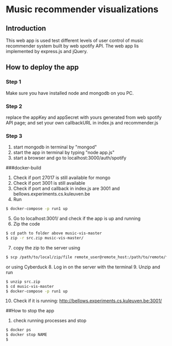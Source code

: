 # Music recommender visualizations
## Introduction
This web app is used test different levels of user control of music recommender system built by web spotify API. The web app lis implemented by express.js and jQuery.


## How to deploy the app

### Step 1
Make sure you have installed node and mongodb on you PC.

### Step 2
replace the appKey and appSecret with yours generated from web spotify API page; and set your own callbackURL in index.js and recommender.js

### Step 3
1. start mongodb in terminal by "mongod" 
2. start the app in terminal by typing "node app.js"
3. start a browser and go to localhost:3000/auth/spotify

###docker-build
1. Check if port 27017 is still available for mongo
2. Check if port 3001 is still available
3. Check if port and callback in index.js are 3001 and bellows.experiments.cs.kuleuven.be
4. Run
```sh
$ docker-compose -p run1 up
```
5. Go to localhost:3001/ and check if the app is up and running
6. Zip the code
```sh
$ cd path to folder above music-vis-master
$ zip -r src.zip music-vis-master/ 
```
7. copy the zip to the server using
```sh
$ scp /path/to/local/zip/file remote_user@remote_host:/path/to/remote/file
```
or using Cyberduck
8. Log in on the server with the terminal
9. Unzip and run
```sh
$ unzip src.zip
$ cd music-vis-master
$ docker-compose -p run1 up
```
10. Check if it is running:
http://bellows.experiments.cs.kuleuven.be:3001/

##How to stop the app
1. check running processes and stop
```sh
$ docker ps
$ docker stop NAME
$ 
```
